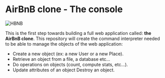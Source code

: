 # AirBnB clone - The console
![HBNB](hbnh.png)

This is the first step towards building a full web application called: **the AirBnB clone**. 
This repository will create the command interpreter needed to be able to manage the objects of the web application:
* Create a new object (ex: a new User or a new Place).
* Retrieve an object from a file, a database etc…
* Do operations on objects (count, compute stats, etc…).
* Update attributes of an object
Destroy an object.


